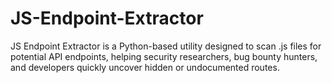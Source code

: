# JS-Endpoint-Extractor
JS Endpoint Extractor is a Python-based utility designed to scan .js files for potential API endpoints, helping security researchers, bug bounty hunters, and developers quickly uncover hidden or undocumented routes.
